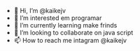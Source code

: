- 👋 Hi, I’m @kaikejv
- 👀 I’m interested  em programar
- 🌱 I’m currently learning make frinds
- 💞️ I’m looking to collaborate on java script
- 📫 How to reach me intagram @kaikejv

<!---
kaikejv/kaikejv is a ✨ special ✨ repository because its `README.md` (this file) appears on your GitHub profile.
You can click the Preview link to take a look at your changes.
--->
